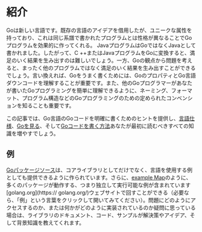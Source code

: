 # 紹介

Goは新しい言語です。既存の言語のアイデアを借用したが、ユニークな属性を持っており、これは同じ系譜で書かれたプログラムとは性格が異なることでGoプログラムを効果的に作ってくれる。 JavaプログラムはGoではなくJavaとして書かれました。したがって、C ++またはJavaプログラムをGoに変換すると、満足のいく結果を生み出すのは難しいでしょう。一方、Goの観点から問題を考えると、まったく他のプログラムではなく満足のいく結果を生み出すことができるでしょう。言い換えれば、Goをうまく書くためには、GoのプロパティとGo言語ダウンコードを理解することが重要です。また、他のGoプログラマーがあなたが書いたGoプログラミングを簡単に理解できるように、ネーミング、フォーマット、プログラム構造などのGoプログラミングのための定められたコンベンションを知ることも重要です。

この記事では、Go言語のGoコードを明確に書くためのヒントを提供し、[言語仕様](https://golang.org/ref/spec)、[Goを見る](https://tour.golang.org)、そして[Goコードを書く方法](https://golang.org/doc/code.html)あなたが最初に読むべきすべての知識を増やすでしょう。

## 例

[Goパッケージソース](https://golang.org/src/)は、コアライブラリとしてだけでなく、言語を使用する例としても提供できるように作られています。さらに、[example Map](https://golang.org/pkg/strings/#exmaple_Map)のように、多くのパッケージが動作する、つまり独立して実行可能な例が含まれています[golang.org](https:// golang.org/)ウェブサイトで回すことができる（必要なら、「例」という言葉をクリックして開いてみてください）。問題にどのようにアクセスするのか、または何かがどのように実装されているのか疑問に思っている場合は、ライブラリのドキュメント、コード、サンプルが解決策やアイデア、そして背景知識を教えてくれます。